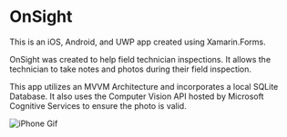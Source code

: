 # OnSight
This is an iOS, Android, and UWP app created using Xamarin.Forms.

OnSight was created to help field technician inspections. It allows the technician to take notes and photos during their field inspection.

This app utilizes an MVVM Architecture and incorporates a local SQLite Database. It also uses the Computer Vision API hosted by Microsoft Cognitive Services to ensure the photo is valid.

![iPhone Gif](Artwork/Demo.gif)
